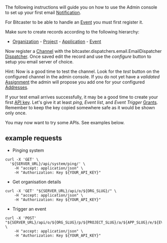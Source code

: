 The following instructions will guide you on how to use the Admin console to set up your first email
[Notification](notification).

For Bitcaster to be able to handle an [Event](event) you must first register it.

Make sure to create records according to the following hierarchy:

- [Organization](organization)
      - [Project](project)
        - [Application](application)
            - [Event](event)

Now register a [Channel](channel) with the bitcaster.dispatchers.email.EmailDispatcher [Dispatcher](dispatcher).
Once saved edit the record and use the *configure* button to setup you email server of choice.

Hint: Now is a good time to test the channel. Look for the *test* button on the configured channel in the admin
console.
If you do not yet have a _validated_ [Assignment](assignment) the admin will propose you add one for your configured
[Addresses](address).

If your test email arrives successfully, it may be a good time to create your first [API key](api-key).
Let's give it at least _ping_, _Event list_, and _Event Trigger_ [Grants](grant).
Remember to keep the key copied somewhere safe as it would be shown only once.

You may now want to try some APIs. See examples below.



## example requests

- Pinging system

```shell
curl -X 'GET' \
  '${SERVER_URL}/api/system/ping/' \
    -H "accept: application/json" \
    -H "Authorization: Key ${YOUR_API_KEY}"
```

- Get organisation details

```shell
curl -X 'GET' "${SERVER_URL}/api/o/${ORG_SLUG}/" \
    -H "accept: application/json" \
    -H "Authorization: Key ${YOUR_API_KEY}"
```

- Trigger an event

```shell
curl -X 'POST' "${SERVER_URL}/api/o/${ORG_SLUG}/p/${PROJECT_SLUG}/a/${APP_SLUG}/e/${EVENT_SLUG}/trigger/" \
    -H "accept: application/json" \
    -H "Authorization: Key ${YOUR_API_KEY}"
```

